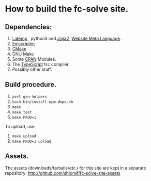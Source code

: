 # How to build the fc-solve site.

## Dependencies:

1. [Latemp](https://github.com/thewml/latemp) , python3
and [Jinja2](http://jinja.pocoo.org/),
[Website Meta Language](https://bitbucket.org/shlomif/website-meta-language) .
2. [Emscripten](https://kripken.github.io/emscripten-site/)
3. [CMake](https://cmake.org/)
4. [GNU Make](https://www.gnu.org/software/make/)
5. Some [CPAN](http://metacpan.org/) Modules.
6. The [TypeScript](http://www.typescriptlang.org/) tsc compiler.
7. Possibly other stuff.

## Build procedure.

1. `perl gen-helpers`
2. `bash bin/install-npm-deps.sh`
3. `make`
4. `make test`
5. `make PROD=1`

To upload, use:

1. `make upload`
2. `make PROD=1 upload`

## Assets.

The assets (downloads/tarballs/etc.) for this site are kept in a
separate repository: http://github.com/shlomif/fc-solve-site-assets
